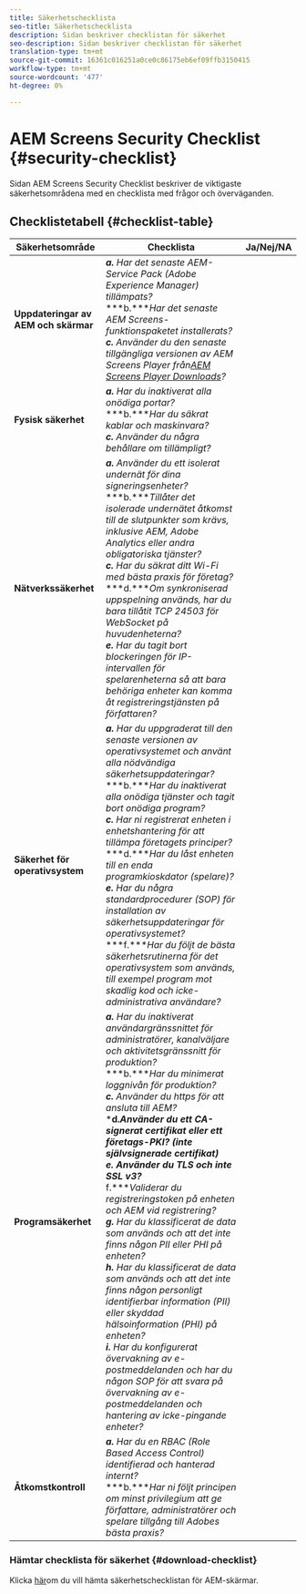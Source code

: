 ```yaml
---
title: Säkerhetschecklista
seo-title: Säkerhetschecklista
description: Sidan beskriver checklistan för säkerhet
seo-description: Sidan beskriver checklistan för säkerhet
translation-type: tm+mt
source-git-commit: 16361c016251a0ce0c86175eb6ef09ffb3150415
workflow-type: tm+mt
source-wordcount: '477'
ht-degree: 0%

---
```



# AEM Screens Security Checklist  {#security-checklist}

Sidan AEM Screens Security Checklist beskriver de viktigaste säkerhetsområdena med en checklista med frågor och överväganden.

## Checklistetabell {#checklist-table}

| **Säkerhetsområde** | **Checklista** | **Ja/Nej/NA** |
|---|---|---|
| **Uppdateringar av AEM och skärmar** | ***a.*** *Har det senaste AEM-Service Pack (Adobe Experience Manager) tillämpats?* <br>***b.****Har det senaste AEM Screens-funktionspaketet installerats?*<br>***c.*** *Använder du den senaste tillgängliga versionen av AEM Screens Player från[AEM Screens Player Downloads](https://download.macromedia.com/screens/)?* |
| **Fysisk säkerhet** | ***a.*** *Har du inaktiverat alla onödiga portar?* <br>***b.****Har du säkrat kablar och maskinvara?*<br>***c.*** *Använder du några behållare om tillämpligt?* |
| **Nätverkssäkerhet** | ***a.*** *Använder du ett isolerat undernät för dina signeringsenheter?* <br>***b.****Tillåter det isolerade undernätet åtkomst till de slutpunkter som krävs, inklusive AEM, Adobe Analytics eller andra obligatoriska tjänster?*<br>***c.*** *Har du säkrat ditt Wi-Fi med bästa praxis för företag?* <br>***d.****Om synkroniserad uppspelning används, har du bara tillåtit TCP 24503 för WebSocket på huvudenheterna?*<br>***e.*** *Har du tagit bort blockeringen för IP-intervallen för spelarenheterna så att bara behöriga enheter kan komma åt registreringstjänsten på författaren?* |
| **Säkerhet för operativsystem** | ***a.*** *Har du uppgraderat till den senaste versionen av operativsystemet och använt alla nödvändiga säkerhetsuppdateringar?* <br>***b.****Har du inaktiverat alla onödiga tjänster och tagit bort onödiga program?*<br>***c.*** *Har ni registrerat enheten i enhetshantering för att tillämpa företagets principer?* <br>***d.****Har du låst enheten till en enda programkioskdator (spelare)?*<br>***e.*** *Har du några standardprocedurer (SOP) för installation av säkerhetsuppdateringar för operativsystemet?*<br>***f.****Har du följt de bästa säkerhetsrutinerna för det operativsystem som används, till exempel program mot skadlig kod och icke-administrativa användare?* |
| **Programsäkerhet** | ***a.*** *Har du inaktiverat användargränssnittet för administratörer, kanalväljare och aktivitetsgränssnitt för produktion?* <br>***b.****Har du minimerat loggnivån för produktion?*<br>***c.*** *Använder du https för att ansluta till AEM?* <br>***d.****Använder du ett CA-signerat certifikat eller ett företags-PKI? (inte självsignerade certifikat)*<br>***e.**** Använder du TLS och inte SSL v3?*<br>*** f.****Validerar du registreringstoken på enheten och AEM vid registrering?*<br> ***g.*** *Har du klassificerat de data som används och att det inte finns någon PII eller PHI på enheten?*<br> ***h.*** *Har du klassificerat de data som används och att det inte finns någon personligt identifierbar information (PII) eller skyddad hälsoinformation (PHI) på enheten?*<br> ***i.*** *Har du konfigurerat övervakning av e-postmeddelanden och har du någon SOP för att svara på övervakning av e-postmeddelanden och hantering av icke-pingande enheter?* |
| **Åtkomstkontroll** | ***a.*** *Har du en RBAC (Role Based Access Control) identifierad och hanterad internt?* <br>***b.****Har ni följt principen om minst privilegium att ge författare, administratörer och spelare tillgång till Adobes bästa praxis?* |

### Hämtar checklista för säkerhet {#download-checklist}

Klicka [här](/help/user-guide/assets/AEMScreens-SecurityChecklist.pdf)om du vill hämta säkerhetschecklistan för AEM-skärmar.